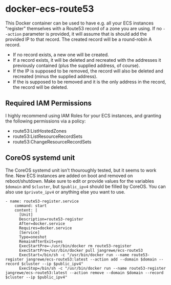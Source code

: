 # docker-ecs-route53

This Docker container can be used to have e.g. all your ECS instances "register" themselves with a Route53 record of a zone you are using.
If no `--action` parameter is provided, it will assume that is should add the provided IP to that record.
The created record will be a round-robin A record.
* If no record exists, a new one will be created.
* If a record exists, it will be deleted and recreated with the addresses it previously contained (plus the supplied address, of course).
* If the IP is supposed to be removed, the record will also be deleted and recreated (minus the supplied address).
* If the is supposed to be removed and it is the only address in the record, the record will be deleted.

## Required IAM Permissions
I highly recommend using IAM Roles for your ECS instances, and granting the following permissions via a policy:
* route53:ListHostedZones
* route53:ListResourceRecordSets
* route53:ChangeResourceRecordSets

## CoreOS systemd unit
The CoreOS systemd unit isn't thouroughly tested, but it seems to work fine. New ECS instances are added on boot and removed on reboot/shutdown.
Make sure to edit or provide values for the variables `$domain` and `$cluster`, but `$public_ipv4` should be filled by CoreOS. You can also use `$private_ipv4` or anything else you want to use.
```
- name: route53-register.service
    command: start
    content: |
      [Unit]
      Description=route53-register
      After=docker.service
      Requires=docker.service
      [Service]
      Type=oneshot
      RemainAfterExit=yes
      ExecStartPre=-/usr/bin/docker rm route53-register
      ExecStartPre=/usr/bin/docker pull jangrewe/ecs-route53
      ExecStart=/bin/sh -c "/usr/bin/docker run --name route53-register jangrewe/ecs-route53:latest --action add --domain $domain --record $cluster --ip $public_ipv4"
      ExecStop=/bin/sh -c "/usr/bin/docker run --name route53-register jangrewe/ecs-route53:latest --action remove --domain $domain --record $cluster --ip $public_ipv4"

```
